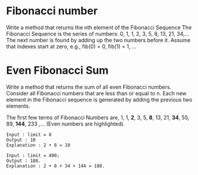 # Fibonacci number
Write a method that returns the nth element of the Fibonacci Sequence
The Fibonacci Sequence is the series of numbers: 0, 1, 1, 2, 3, 5, 8, 13, 21, 34,...
The next number is found by adding up the two numbers before it.
Assume that indexes start at zero, e.g., fib(0) = 0, fib(1) = 1, ...

# Even Fibonacci Sum

Write a method that returns the sum of all even Fibonacci numbers. Consider all Fibonacci numbers that are less than or equal to n.
Each new element in the Fibonacci sequence is generated by adding the previous two elements.

The first few terms of Fibonacci Numbers are, 1, 1, **2**, 3, 5, **8**, 13, 21, **34**, 55, 89, **144**, 233 ,… (Even numbers are highlighted).

````
Input : limit = 8
Output : 10
Explanation : 2 + 8 = 10

Input : limit = 400;
Output : 188.
Explanation : 2 + 8 + 34 + 144 = 188.
````